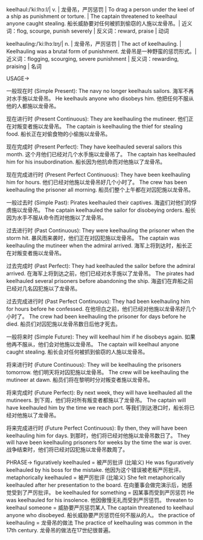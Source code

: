 keelhaul:/ˈkiːlhɔːl/| v. | 龙骨吊，严厉惩罚 | To drag a person under the keel of a ship as punishment or torture.  | The captain threatened to keelhaul anyone caught stealing. 船长威胁要对任何被抓到偷窃的人施以龙骨吊。| 近义词：flog, scourge, punish severely | 反义词：reward, praise | 动词

keelhauling:/ˈkiːlhɔːlɪŋ/| n. | 龙骨吊，严厉惩罚 | The act of keelhauling. | Keelhauling was a brutal form of punishment. 龙骨吊是一种野蛮的惩罚形式。| 近义词：flogging, scourging, severe punishment | 反义词：rewarding, praising | 名词


USAGE->

一般现在时 (Simple Present):
The navy no longer keelhauls sailors. 海军不再对水手施以龙骨吊。
He keelhauls anyone who disobeys him.  他把任何不服从他的人都施以龙骨吊。

现在进行时 (Present Continuous):
They are keelhauling the mutineer. 他们正在对叛变者施以龙骨吊。
The captain is keelhauling the thief for stealing food. 船长正在对偷食物的小偷施以龙骨吊。

现在完成时 (Present Perfect):
They have keelhauled several sailors this month. 这个月他们已经对几个水手施以龙骨吊了。
The captain has keelhauled him for his insubordination. 船长因为他抗命而对他施以了龙骨吊。

现在完成进行时 (Present Perfect Continuous):
They have been keelhauling him for hours. 他们已经对他施以龙骨吊好几个小时了。
The crew has been keelhauling the prisoner all morning.  船员们整个上午都在对囚犯施以龙骨吊。

一般过去时 (Simple Past):
Pirates keelhauled their captives. 海盗们对他们的俘虏施以龙骨吊。
The captain keelhauled the sailor for disobeying orders. 船长因为水手不服从命令而对他施以了龙骨吊。

过去进行时 (Past Continuous):
They were keelhauling the prisoner when the storm hit.  暴风雨来袭时，他们正在对囚犯施以龙骨吊。
The captain was keelhauling the mutineer when the admiral arrived.  海军上将到达时，船长正在对叛变者施以龙骨吊。

过去完成时 (Past Perfect):
They had keelhauled the sailor before the admiral arrived. 在海军上将到达之前，他们已经对水手施以了龙骨吊。
The pirates had keelhauled several prisoners before abandoning the ship.  海盗们在弃船之前已经对几名囚犯施以了龙骨吊。

过去完成进行时 (Past Perfect Continuous):
They had been keelhauling him for hours before he confessed. 在他坦白之前，他们已经对他施以龙骨吊好几个小时了。
The crew had been keelhauling the prisoner for days before he died. 船员们对囚犯施以龙骨吊数日后他才死去。

一般将来时 (Simple Future):
They will keelhaul him if he disobeys again. 如果他再不服从，他们会对他施以龙骨吊。
The captain will keelhaul anyone caught stealing. 船长会对任何被抓到偷窃的人施以龙骨吊。

将来进行时 (Future Continuous):
They will be keelhauling the prisoners tomorrow. 他们明天将对囚犯施以龙骨吊。
The crew will be keelhauling the mutineer at dawn. 船员们将在黎明时分对叛变者施以龙骨吊。

将来完成时 (Future Perfect):
By next week, they will have keelhauled all the mutineers. 到下周，他们将对所有叛变者都施以了龙骨吊。
The captain will have keelhauled him by the time we reach port. 等我们到达港口时，船长将已经对他施以了龙骨吊。


将来完成进行时 (Future Perfect Continuous):
By then, they will have been keelhauling him for days. 到那时，他们将已经对他施以龙骨吊数日了。
They will have been keelhauling prisoners for weeks by the time the war is over.  战争结束时，他们将已经对囚犯施以龙骨吊数周了。


PHRASE->
figuratively keelhauled = 被严厉批评 (比喻义)
He was figuratively keelhauled by his boss for the mistake. 他因为这个错误被老板严厉批评。
 metaphorically keelhauled = 被严厉批评 (比喻义)
She felt metaphorically keelhauled after her presentation to the board.  在向董事会做完演示后，她感觉受到了严厉批评。
be keelhauled for something = 因某事而受到严厉惩罚
He was keelhauled for his insolence.  他因傲慢无礼而受到严厉惩罚。
threaten to keelhaul someone = 威胁要严厉惩罚某人
The captain threatened to keelhaul anyone who disobeyed. 船长威胁要严厉惩罚任何不服从的人。
the practice of keelhauling = 龙骨吊的做法
The practice of keelhauling was common in the 17th century. 龙骨吊的做法在17世纪很普遍。
